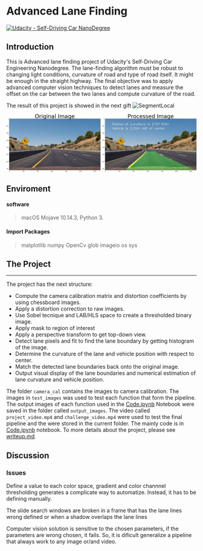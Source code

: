 # Advanced Lane Finding
[![Udacity - Self-Driving Car NanoDegree](https://s3.amazonaws.com/udacity-sdc/github/shield-carnd.svg)](http://www.udacity.com/drive)


## Introduction

This is Advanced lane finding project of Udacity's Self-Driving Car Engineering Nanodegree.  The lane-finding algorithm must be robust to changing light conditions, curvature of road and type of road itself. It might be enough in the straight highway. The final objective was to apply advanced computer vision techniques to detect lanes and measure the offset on the car between the two lanes and compute curvature of the road.

The result of this project is showed in the next gift ![SegmentLocal](challenge_video_output1.gif "segment")

![jpg](output_images/FinalPipeline.jpg)

## Enviroment

#### software  
  
>macOS Mojave 10.14.3, Python 3.

#### Import Packages

>   matplotlib
    numpy 
    OpenCv
    glob
    imageio
    os 
    sys


## The Project
---

The project has the next structure:

* Compute the camera calibration matrix and distortion coefficients by using chessboard images.
* Apply a distortion correction to raw images.
* Use Sobel tecnique and LAB/HLS space to create a thresholded binary image.
* Apply mask to region of interest
* Apply a perspective transform to get top-down view.
* Detect lane pixels and fit to find the lane boundary by getting histogram of the image.
* Determine the curvature of the lane and vehicle position with respect to center.
* Match the detected lane boundaries back onto the original image.
* Output visual display of the lane boundaries and numerical estimation of lane curvature and vehicle position.

The folder `camera_cal` contains the images to camera calibration. The images in `test_images` was used to test each function that form the pipeline. 
The output images of each function used in the [Code.ipynb](Code.ipynb) Notebook were saved in the folder called `output_images`. The video called `project_video.mp4`  and `challenge_video.mp4` were used to test the final pipeline and the were stored in the current folder. The mainly code is in [Code.ipynb](Code.ipynb) notebook. To more details about the project, please see [writeup.md](writeup.md).

## Discussion

### Issues 

Define a value to each color space, gradient and color channnel thresholding generates a complicate way to automatize. Instead, it has to be defining manually.

The slide search windows are broken in a frame that has the lane lines wrong defined or when a shadow overlaps the lane lines

Computer vision solution is sensitive to the chosen parameters, if the parameters are wrong chosen, it fails. So, it is dificult generalize a pipeline that always work to any image or/and video.

